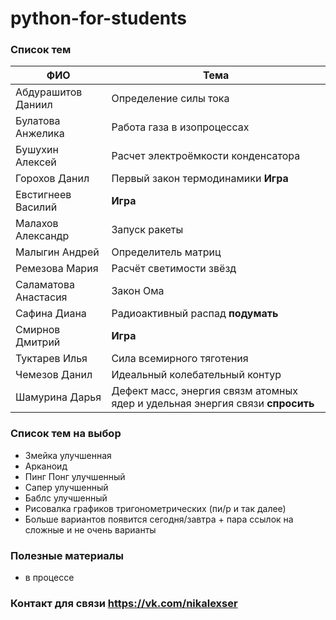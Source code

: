 # python-for-students

### Список тем

| ФИО | Тема |
| ------ | ------ |
| Абдурашитов Даниил | Определение силы тока |
| Булатова Анжелика  | Работа газа в изопроцессах |
| Бушухин Алексей | Расчет электроёмкости конденсатора |
| Горохов Данил  | Первый закон термодинамики **Игра** |
| Евстигнеев Василий | **Игра** |
| Малахов Александр | Запуск ракеты |
| Малыгин Андрей | Определитель матриц |
| Ремезова Мария | Расчёт светимости звёзд  |
| Саламатова Анастасия  | Закон Ома  |
| Сафина Диана | Радиоактивный распад **подумать** |
| Смирнов Дмитрий |  **Игра** |
| Туктарев Илья | Сила всемирного тяготения |
| Чемезов Данил |  Идеальный колебательный контур |
| Шамурина Дарья | Дефект масс, энергия связм атомных ядер и удельная энергия связи **спросить** |


### Список тем на выбор

  - Змейка улучшенная
  - Арканоид
  - Пинг Понг улучшенный
  - Сапер улучшенный
  - Баблс улучшенный
  - Рисовалка графиков тригонометрических (пи/р и так далее)
  - Больше вариантов появится сегодня/завтра + пара ссылок на сложные и не очень варианты
  
### Полезные материалы
  - в процессе
  
### Контакт для связи https://vk.com/nikalexser
